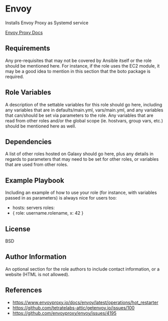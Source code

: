 # Envoy

Installs Envoy Proxy as Systemd service

[Envoy Proxy Docs](https://www.envoyproxy.io/docs)

## Requirements

Any pre-requisites that may not be covered by Ansible itself or the role should be mentioned here. For instance, if the
role uses the EC2 module, it may be a good idea to mention in this section that the boto package is required.

## Role Variables

A description of the settable variables for this role should go here, including any variables that are in
defaults/main.yml, vars/main.yml, and any variables that can/should be set via parameters to the role. Any variables
that are read from other roles and/or the global scope (ie. hostvars, group vars, etc.) should be mentioned here as
well.

## Dependencies

A list of other roles hosted on Galaxy should go here, plus any details in regards to parameters that may need to be set
for other roles, or variables that are used from other roles.

## Example Playbook

Including an example of how to use your role (for instance, with variables passed in as parameters) is always nice for
users too:

- hosts: servers
  roles:
- { role: username.rolename, x: 42 }

## License

BSD

## Author Information

An optional section for the role authors to include contact information, or a website (HTML is not allowed).

## References

- https://www.envoyproxy.io/docs/envoy/latest/operations/hot_restarter
- https://github.com/tetratelabs-attic/getenvoy.io/issues/100
- https://github.com/envoyproxy/envoy/issues/4195
